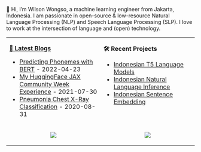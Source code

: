👋 Hi, I’m Wilson Wongso, a machine learning engineer from Jakarta, Indonesia. I am passionate in open-source & low-resource Natural Language Processing (NLP) and Speech Language Processing (SLP). I love to work at the intersection of language and (open) technology.

<!-- References -->
<!-- https://github.com/vn7n24fzkq/github-profile-summary-cards -->
<!-- https://github.com/tw93/tw93/tree/master -->

<table>
<tr>
<td valign="top" width="50%">

[**📝 Latest Blogs**](https://wilsonwongso.dev/blog/)

* <a href='https://wilsonwongso.dev/posts/2022/04/predicting-phonemes-with-bert/' target='_blank'>Predicting Phonemes with BERT</a> - 2022-04-23
* <a href='https://wilsonwongso.dev/posts/2021/07/hf-jax-week/' target='_blank'>My HuggingFace JAX Community Week Experience</a> - 2021-07-30
* <a href='https://wilsonwongso.dev/posts/2020/08/pneumonia-chest-xray-classification/' target='_blank'>Pneumonia Chest X-Ray Classification</a> - 2020-08-31

</td>
<td valign="top" width="50%">

**🛠️ Recent Projects**

* <a href='https://github.com/LazarusNLP/IndoT5/' target='_blank'>Indonesian T5 Language Models</a>
* <a href='https://huggingface.co/collections/LazarusNLP/indonesian-natural-language-inference-65b9d95539ac63290a418d67' target='_blank'>Indonesian Natural Language Inference</a>
* <a href='https://github.com/lazarusnlp/indonesian-sentence-embeddings/' target='_blank'>Indonesian Sentence Embedding</a>

</td>
</tr>
<tr>
<td valign="top" width="50%" align="center">

![](http://github-profile-summary-cards.vercel.app/api/cards/stats?username=w11wo&theme=tokyonight)

</td>
<td valign="top" width="50%" align="center">

![](http://github-profile-summary-cards.vercel.app/api/cards/productive-time?username=w11wo&theme=tokyonight&utcOffset=8)

</td>
</tr>
</table>